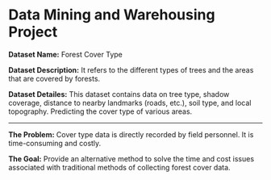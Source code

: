 # Data Mining and Warehousing Project

**Dataset Name:** Forest Cover Type

**Dataset Description:** It refers to the different types of trees and the areas that are covered by forests.

**Dataset Detailes:** This dataset contains data on tree type, shadow coverage, distance to nearby landmarks (roads, etc.), soil type, and local topography. Predicting the cover type of various areas.

-----------------------------

**The Problem:** Cover type data is directly recorded by field personnel. It is time-consuming and costly.

**The Goal:** Provide an  alternative method to solve the time and cost issues associated with traditional methods of collecting forest cover data.




